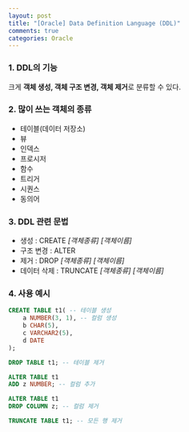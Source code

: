 ```yaml
---
layout: post
title: "[Oracle] Data Definition Language (DDL)"
comments: true
categories: Oracle
---
```

### 1. DDL의 기능
크게 **객체 생성, 객체 구조 변경, 객체 제거**로 분류할 수 있다.

### 2. 많이 쓰는 객체의 종류
- 테이블(데이터 저장소)
- 뷰
- 인덱스
- 프로시저
- 함수
- 트리거
- 시퀀스
- 동의어

### 3. DDL 관련 문법
- 생성 : CREATE *[객체종류]*	*[객체이름]*
- 구조 변경 : ALTER
- 제거 : DROP *[객체종류]* *[객체이름]*
- 데이터 삭제 : TRUNCATE *[객체종류]* *[객체이름]*

### 4. 사용 예시
```sql
CREATE TABLE t1( -- 테이블 생성
    a NUMBER(3, 1), -- 컬럼 생성
    b CHAR(5),
    c VARCHAR2(5),
    d DATE
);

DROP TABLE t1; -- 테이블 제거

ALTER TABLE t1
ADD z NUMBER; -- 컬럼 추가

ALTER TABLE t1
DROP COLUMN z; -- 컬럼 제거

TRUNCATE TABLE t1; -- 모든 행 제거

```
